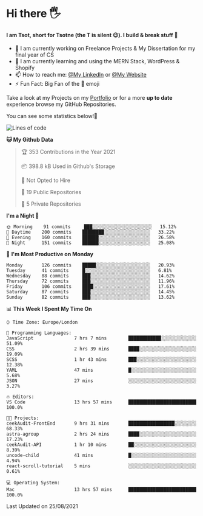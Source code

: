 # Hi there :raised_hand_with_fingers_splayed:
#### I am Tsot, short for Tsotne (the T is silent :wink:). I build & break stuff :space_invader:
- :telescope: I am currently working on Freelance Projects & My Dissertation for my final year of CS
- :seedling: I am currently learning and using the MERN Stack, WordPress & Shopify
- :mailbox: How to reach me: [@My LinkedIn](https://www.linkedin.com/in/tsotne-gvadzabia/) or [@My Website](https://tsotnegvadzabia.me/contact)
- :zap: Fun Fact: Big Fan of the :space_invader: emoji

Take a look at my Projects on my [Portfolio](https://tsotne.co.uk/) or for a more **up to date** experience browse my GitHub Repositories.

You can see some statistics below!:space_invader:
<!--START_SECTION:waka-->
![Lines of code](https://img.shields.io/badge/From%20Hello%20World%20I%27ve%20Written-3.5%20million%20lines%20of%20code-blue)

**🐱 My Github Data** 

> 🏆 353 Contributions in the Year 2021
 > 
> 📦 398.8 kB Used in Github's Storage 
 > 
> 🚫 Not Opted to Hire
 > 
> 📜 19 Public Repositories 
 > 
> 🔑 5 Private Repositories  
 > 
**I'm a Night 🦉** 

```text
🌞 Morning    91 commits     ███░░░░░░░░░░░░░░░░░░░░░░   15.12% 
🌆 Daytime    200 commits    ████████░░░░░░░░░░░░░░░░░   33.22% 
🌃 Evening    160 commits    ██████░░░░░░░░░░░░░░░░░░░   26.58% 
🌙 Night      151 commits    ██████░░░░░░░░░░░░░░░░░░░   25.08%

```
📅 **I'm Most Productive on Monday** 

```text
Monday       126 commits    █████░░░░░░░░░░░░░░░░░░░░   20.93% 
Tuesday      41 commits     █░░░░░░░░░░░░░░░░░░░░░░░░   6.81% 
Wednesday    88 commits     ███░░░░░░░░░░░░░░░░░░░░░░   14.62% 
Thursday     72 commits     ███░░░░░░░░░░░░░░░░░░░░░░   11.96% 
Friday       106 commits    ████░░░░░░░░░░░░░░░░░░░░░   17.61% 
Saturday     87 commits     ███░░░░░░░░░░░░░░░░░░░░░░   14.45% 
Sunday       82 commits     ███░░░░░░░░░░░░░░░░░░░░░░   13.62%

```


📊 **This Week I Spent My Time On** 

```text
⌚︎ Time Zone: Europe/London

💬 Programming Languages: 
JavaScript               7 hrs 7 mins        ████████████░░░░░░░░░░░░░   51.09% 
CSS                      2 hrs 39 mins       ████░░░░░░░░░░░░░░░░░░░░░   19.09% 
SCSS                     1 hr 43 mins        ███░░░░░░░░░░░░░░░░░░░░░░   12.38% 
YAML                     47 mins             █░░░░░░░░░░░░░░░░░░░░░░░░   5.68% 
JSON                     27 mins             ░░░░░░░░░░░░░░░░░░░░░░░░░   3.27%

🔥 Editors: 
VS Code                  13 hrs 57 mins      █████████████████████████   100.0%

🐱‍💻 Projects: 
ceekAudit-FrontEnd       9 hrs 31 mins       █████████████████░░░░░░░░   68.33% 
astra-agroup             2 hrs 24 mins       ████░░░░░░░░░░░░░░░░░░░░░   17.23% 
ceekAudit-API            1 hr 10 mins        ██░░░░░░░░░░░░░░░░░░░░░░░   8.39% 
uncode-child             41 mins             █░░░░░░░░░░░░░░░░░░░░░░░░   4.94% 
react-scroll-tutorial    5 mins              ░░░░░░░░░░░░░░░░░░░░░░░░░   0.61%

💻 Operating System: 
Mac                      13 hrs 57 mins      █████████████████████████   100.0%

```


 Last Updated on 25/08/2021
<!--END_SECTION:waka-->
